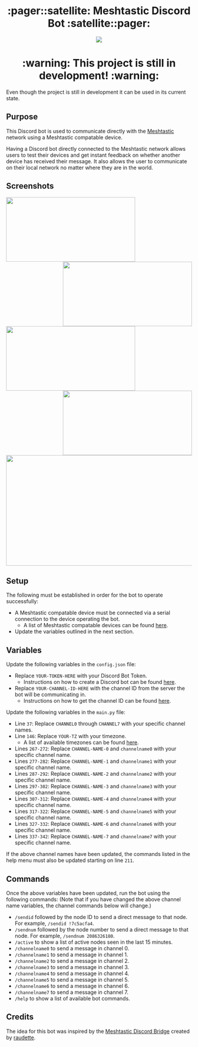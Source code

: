 <h1 align="center">:pager::satellite: Meshtastic Discord Bot :satellite::pager:</h1>

<p align="center">
  <img src="https://i.imgur.com/V9HLS0E.jpeg">
</p>

<h1 align="center">:warning: This project is still in development! :warning:</h1>
Even though the project is still in development it can be used in its current state.

## Purpose
This Discord bot is used to communicate directly with the [Meshtastic](https://meshtastic.org/) network using a Meshtastic compatable device.

Having a Discord bot directly connected to the Meshtastic network allows users to test their devices and get instant feedback on whether another device has received their message.
It also allows the user to communicate on their local network no matter where they are in the world.

## Screenshots

<p float="left">
  <img align="center" src="https://i.imgur.com/gOznvfX.png" width="350" height="175"/>
  <img align="right" src="https://i.imgur.com/NiL2Ow2.png" width="350" height="175"/>
</p>

<p float="left">
  <img align="center" src="https://i.imgur.com/jCrQDW9.png" width="350" height="175"/>
  <img align="right" src="https://i.imgur.com/R8iTtPF.png" width="350" height="175"/>
</p>

<p float="left">
  <img align="center" src="https://i.imgur.com/84trvDK.png" width="950" height="300"/>
</p>

## Setup
The following must be established in order for the bot to operate successfully:
- A Meshtastic compatable device must be connected via a serial connection to the device operating the bot.
  - A list of Meshtastic compatable devices can be found [here](https://meshtastic.org/docs/hardware/devices/).
- Update the variables outlined in the next section.

## Variables
Update the following variables in the `config.json` file:
- Replace `YOUR-TOKEN-HERE` with your Discord Bot Token.
  - Instructions on how to create a Discord bot can be found [here](https://discordpy.readthedocs.io/en/stable/discord.html).
- Replace `YOUR-CHANNEL-ID-HERE` with the channel ID from the server the bot will be communicating in.
  - Instructions on how to get the channel ID can be found [here](https://support.discord.com/hc/en-us/articles/206346498-Where-can-I-find-my-User-Server-Message-ID).

Update the following variables in the `main.py` file:
- Line `37`: Replace `CHANNEL0` through `CHANNEL7` with your specific channel names.
- Line `146`: Replace `YOUR-TZ` with your timezone.
  - A list of available timezones can be found [here](https://gist.github.com/heyalexej/8bf688fd67d7199be4a1682b3eec7568).
- Lines `267-272`: Replace `CHANNEL-NAME-0` and `channelname0` with your specific channel name.
- Lines `277-282`: Replace `CHANNEL-NAME-1` and `channelname1` with your specific channel name.
- Lines `287-292`: Replace `CHANNEL-NAME-2` and `channelname2` with your specific channel name.
- Lines `297-302`: Replace `CHANNEL-NAME-3` and `channelname3` with your specific channel name.
- Lines `307-312`: Replace `CHANNEL-NAME-4` and `channelname4` with your specific channel name.
- Lines `317-322`: Replace `CHANNEL-NAME-5` and `channelname5` with your specific channel name.
- Lines `327-332`: Replace `CHANNEL-NAME-6` and `channelname6` with your specific channel name.
- Lines `337-342`: Replace `CHANNEL-NAME-7` and `channelname7` with your specific channel name.

If the above channel names have been updated, the commands listed in the help menu must also be updated starting on line `211`.

## Commands
Once the above variables have been updated, run the bot using the following commands:
(Note that if you have changed the above channel name variables, the channel commands below will change.)
- `/sendid` followed by the node ID to send a direct message to that node. For example, `/sendid !7c5acfa4`.
- `/sendnum` followed by the node number to send a direct message to that node. For example, `/sendnum 2086326180`.
- `/active` to show a list of active nodes seen in the last 15 minutes.
- `/channelname0` to send a message in channel 0.
- `/channelname1` to send a message in channel 1.
- `/channelname2` to send a message in channel 2.
- `/channelname3` to send a message in channel 3.
- `/channelname4` to send a message in channel 4.
- `/channelname5` to send a message in channel 5.
- `/channelname6` to send a message in channel 6.
- `/channelname7` to send a message in channel 7.
- `/help` to show a list of available bot commands.

## Credits
The idea for this bot was inspired by the [Meshtastic Discord Bridge](https://github.com/raudette/meshtastic_discord_bridge) created by [raudette](https://github.com/raudette).
